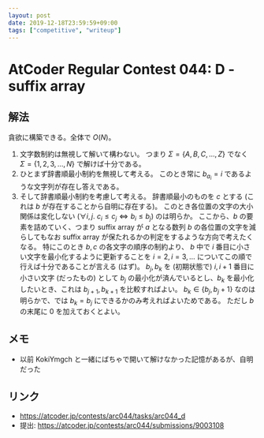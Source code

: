 ```yaml
---
layout: post
date: 2019-12-18T23:59:59+09:00
tags: ["competitive", "writeup"]
---
```


# AtCoder Regular Contest 044: D - suffix array

## 解法

貪欲に構築できる。全体で $O(N)$。

1.  文字数制約は無視して解いて構わない。
    つまり $\Sigma = \lbrace A, B, C, \dots, Z \rbrace$ でなく $\Sigma = \lbrace 1, 2, 3, \dots, N \rbrace$ で解けば十分である。
2.  ひとまず辞書順最小制約を無視して考える。
    このとき常に $b _ {a_i} = i$ であるような文字列が存在し答えである。
3.  そして辞書順最小制約を考慮して考える。
    辞書順最小のものを $c$ とする (これは $b$ が存在することから自明に存在する)。
    このとき各位置の文字の大小関係は変化しない ($\forall i, j.~ c_i \le c_j \iff b_i \le b_j$) のは明らか。
    ここから、$b$ の要素を詰めていく、つまり suffix array が $a$ となる数列 $b$ の各位置の文字を減らしてもなお suffix array が保たれるかの判定をするような方向で考えたくなる。
    特にこのとき $b, c$ の各文字の順序の制約より、 $b$ 中で $i$ 番目に小さい文字を最小化するように更新することを $i = 2, i = 3, \dots$ についてこの順で行えば十分であることが言える (はず)。
    $b_j, b_k$ を (初期状態で) $i, i + 1$ 番目に小さい文字 (だったもの) として $b_j$ の最小化が済んでいるとし、$b_k$ を最小化したいとき、これは $b _ {j + 1}, b _ {k + 1}$ を比較すればよい。
    $b_k \in \lbrace b_j, b_j + 1 \rbrace$ なのは明らかで、では $b_k = b_j$ にできるかのみ考えればよいためである。
    ただし $b$ の末尾に $0$ を加えておくとよい。

## メモ

-   以前 KokiYmgch と一緒にばちゃで開いて解けなかった記憶があるが、自明だった

## リンク

-   <https://atcoder.jp/contests/arc044/tasks/arc044_d>
-   提出: <https://atcoder.jp/contests/arc044/submissions/9003108>
